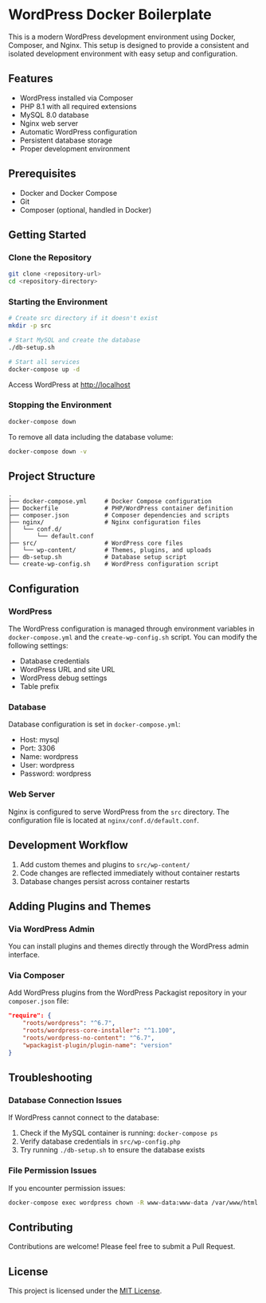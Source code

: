 # WordPress Docker Boilerplate

This is a modern WordPress development environment using Docker, Composer, and Nginx. This setup is designed to provide a consistent and isolated development environment with easy setup and configuration.

## Features

- WordPress installed via Composer
- PHP 8.1 with all required extensions
- MySQL 8.0 database
- Nginx web server
- Automatic WordPress configuration
- Persistent database storage
- Proper development environment

## Prerequisites

- Docker and Docker Compose
- Git
- Composer (optional, handled in Docker)

## Getting Started

### Clone the Repository

```bash
git clone <repository-url>
cd <repository-directory>
```

### Starting the Environment

```bash
# Create src directory if it doesn't exist
mkdir -p src

# Start MySQL and create the database
./db-setup.sh

# Start all services
docker-compose up -d
```

Access WordPress at [http://localhost](http://localhost)

### Stopping the Environment

```bash
docker-compose down
```

To remove all data including the database volume:

```bash
docker-compose down -v
```

## Project Structure

```
.
├── docker-compose.yml     # Docker Compose configuration
├── Dockerfile             # PHP/WordPress container definition
├── composer.json          # Composer dependencies and scripts
├── nginx/                 # Nginx configuration files
│   └── conf.d/
│       └── default.conf
├── src/                   # WordPress core files
│   └── wp-content/        # Themes, plugins, and uploads
├── db-setup.sh            # Database setup script
└── create-wp-config.sh    # WordPress configuration script
```

## Configuration

### WordPress

The WordPress configuration is managed through environment variables in `docker-compose.yml` and the `create-wp-config.sh` script. You can modify the following settings:

- Database credentials
- WordPress URL and site URL
- WordPress debug settings
- Table prefix

### Database

Database configuration is set in `docker-compose.yml`:

- Host: mysql
- Port: 3306
- Name: wordpress
- User: wordpress
- Password: wordpress

### Web Server

Nginx is configured to serve WordPress from the `src` directory. The configuration file is located at `nginx/conf.d/default.conf`.

## Development Workflow

1. Add custom themes and plugins to `src/wp-content/`
2. Code changes are reflected immediately without container restarts
3. Database changes persist across container restarts

## Adding Plugins and Themes

### Via WordPress Admin

You can install plugins and themes directly through the WordPress admin interface.

### Via Composer

Add WordPress plugins from the WordPress Packagist repository in your `composer.json` file:

```json
"require": {
    "roots/wordpress": "^6.7",
    "roots/wordpress-core-installer": "^1.100",
    "roots/wordpress-no-content": "^6.7",
    "wpackagist-plugin/plugin-name": "version"
}
```

## Troubleshooting

### Database Connection Issues

If WordPress cannot connect to the database:

1. Check if the MySQL container is running: `docker-compose ps`
2. Verify database credentials in `src/wp-config.php`
3. Try running `./db-setup.sh` to ensure the database exists

### File Permission Issues

If you encounter permission issues:

```bash
docker-compose exec wordpress chown -R www-data:www-data /var/www/html
```

## Contributing

Contributions are welcome! Please feel free to submit a Pull Request.

## License

This project is licensed under the [MIT License](LICENSE). 